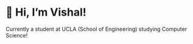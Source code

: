 # 👋 Hi, I’m Vishal! 
Currently a student at UCLA (School of Engineering) studying Computer Science!

<!--
## Classes Taken
| Quarter | Classes | 
| ------- | ------- |
| Fall 2023 | • [COM SCI 32](https://catalog.registrar.ucla.edu/course/2023/COMSCI32): Data Structures & Algorithms <br> • [GEOG 7](https://catalog.registrar.ucla.edu/course/2023/GEOG7): Intro to Geographic Information Systems <br> • [STATS 10](https://catalog.registrar.ucla.edu/course/2023/STATS10): Intro to Statistical Reasoning <br> • [LING 1](https://catalog.registrar.ucla.edu/course/2023/LING1): Intro to Study of Language | 
| Winter 2024 | • [COM SCI 35L](https://catalog.registrar.ucla.edu/course/2023/COMSCI35L): Software Construction <br> • [COM SCI 143](https://catalog.registrar.ucla.edu/course/2023/COMSCI143): Data Management Systems <br> • [PHYSICS 4AL](https://catalog.registrar.ucla.edu/course/2023/PHYSICS4AL): Mechanics Lab for Scientists and Engineers <br> • Learning Assistant (LA) for [COM SCI 31](https://catalog.registrar.ucla.edu/course/2023/COMSCi31): Intro to Computer Science |
| Spring 2024 | • [COM SCI 33](https://catalog.registrar.ucla.edu/course/2023/COMSCI33): Computer Organization & Assembly <br> • [COM SCI 144](https://catalog.registrar.ucla.edu/course/2023/COMSCI144): Web Applications <br> • [COM SCI 145](https://catalog.registrar.ucla.edu/course/2023/COMSCi145): Intro to Data Mining <br> • EC ENGR 209AS: Trustworthy AI <br> • Head Learning Assistant for COM SCI 31 |
| Summer 2024 | • COM SCI 111 (Operating Systems) <br> • COM SCI 180 (Algorithms & Complexity) <br> • COM SCI M51A (Logic Design of Digital Systems) |
--> 



<!-- To be Updated

### GitHub Stats
<p align="left">
  <img src="https://github-readme-stats.vercel.app/api/top-langs/?username=visyat&layout=compact&count_private=true&theme=vue&hide=jupyter%20notebook" alt="Most used languages!" height=150 />
</p>

--> 
